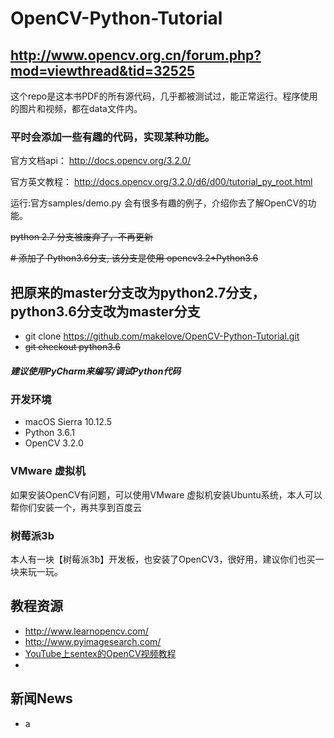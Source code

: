 # OpenCV-Python-Tutorial

## http://www.opencv.org.cn/forum.php?mod=viewthread&tid=32525
这个repo是这本书PDF的所有源代码，几乎都被测试过，能正常运行。程序使用的图片和视频，都在data文件内。

### 平时会添加一些有趣的代码，实现某种功能。
官方文档api：
http://docs.opencv.org/3.2.0/

官方英文教程：
http://docs.opencv.org/3.2.0/d6/d00/tutorial_py_root.html

运行:官方samples/demo.py 会有很多有趣的例子，介绍你去了解OpenCV的功能。


~~python 2.7 分支被废弃了，不再更新~~

~~# 添加了 Python3.6分支,
该分支是使用 opencv3.2+Python3.6~~

## 把原来的master分支改为python2.7分支，python3.6分支改为master分支
* git clone https://github.com/makelove/OpenCV-Python-Tutorial.git
* ~~git checkout python3.6~~

##### 建议使用PyCharm来编写/调试Python代码

### 开发环境
* macOS Sierra 10.12.5 
* Python 3.6.1
* OpenCV 3.2.0

### VMware 虚拟机
如果安装OpenCV有问题，可以使用VMware 虚拟机安装Ubuntu系统，本人可以帮你们安装一个，再共享到百度云

### 树莓派3b
本人有一块【树莓派3b】开发板，也安装了OpenCV3，很好用，建议你们也买一块来玩一玩。


## 教程资源
- http://www.learnopencv.com/
- http://www.pyimagesearch.com/
- [YouTube上sentex的OpenCV视频教程](https://www.youtube.com/playlist?list=PLQVvvaa0QuDdttJXlLtAJxJetJcqmqlQq)
-

## 新闻News
- a
